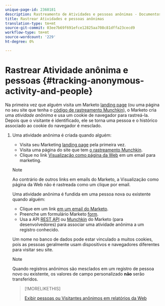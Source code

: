 ```yaml
---
unique-page-id: 2360181
description: Rastreamento de Atividades e pessoas anônimas - Documentos de marketing - Documentação do produto
title: Rastrear Atividades e pessoas anônimas
translation-type: tm+mt
source-git-commit: 03ee7b69f691efce12825aa708c81dffa23cecd9
workflow-type: tm+mt
source-wordcount: '229'
ht-degree: 0%

---
```



# Rastrear Atividade anônima e pessoas {#tracking-anonymous-activity-and-people}

Na primeira vez que alguém visita um Marketo [landing page](/help/marketo/product-docs/demand-generation/landing-pages/free-form-landing-pages/create-a-free-form-landing-page.md) (ou uma página no seu site que tenha o [código de rastreamento Munchkin](/help/marketo/product-docs/administration/additional-integrations/add-munchkin-tracking-code-to-your-website.md)), o Marketo cria uma _atividade anônima_ e usa um cookie de navegador para rastreá-la. Depois que o visitante é identificado, ele se torna uma pessoa e o histórico associado ao cookie do navegador é mesclado.

1. Uma atividade anônima é criada quando alguém:

   * Visita seu Marketing [landing page](/help/marketo/product-docs/demand-generation/landing-pages/free-form-landing-pages/create-a-free-form-landing-page.md) pela primeira vez.
   * Visita uma página do site que tem [o rastreamento Munchkin](/help/marketo/product-docs/administration/additional-integrations/add-munchkin-tracking-code-to-your-website.md).
   * Clique no link [Visualização como página da Web](/help/marketo/product-docs/email-marketing/general/functions-in-the-editor/add-a-view-as-web-page-link-to-an-email.md) em um email para marketing.

   >[!NOTE]
   >
   >Ao contrário de outros links em emails do Marketo, a Visualização como página da Web não é rastreada como um clique por email.

   Uma atividade anônima é fundida em uma pessoa nova ou existente quando alguém:

   * Clique em um link [em um email do Marketo](/help/marketo/product-docs/email-marketing/general/using-tokens/add-tokens-to-an-email-link.md).
   * Preenche um formulário Marketo [form](/help/marketo/product-docs/demand-generation/forms/creating-a-form/create-a-form.md).
   * Usa a API [REST API](https://developers.marketo.com/rest-api/lead-database/leads/) ou [Munchkin](https://developers.marketo.com/documentation/websites/lead-tracking-munchkin-js/) do Marketo (para desenvolvedores) para associar uma atividade anônima a um registro conhecido.

   Um nome no banco de dados pode estar vinculado a muitos cookies, pois as pessoas geralmente usam dispositivos e navegadores diferentes para visitar seu site.

   >[!NOTE]
   >
   >Quando registros anônimos são mesclados em um registro de pessoa novo ou existente, os valores de campo personalizado **não** serão transferidos.

   >[!MORELIKETHIS]
   >
   >[Exibir pessoas ou Visitantes anônimos em relatórios da Web](/help/marketo/product-docs/reporting/basic-reporting/report-activity/display-people-or-anonymous-visitors-in-web-reports.md)
